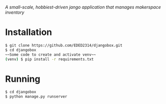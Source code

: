 *A small-scale, hobbiest-driven jango application that manages makerspace inventory*

# Installation
```bash
$ git clone https://github.com/EDED2314/djangobox.git
$ cd djangobox
~~Some code to create and activate venv~~
(venv) $ pip install -r requirements.txt
```
# Running
```bash
$ cd djangobox
$ python manage.py runserver
```
